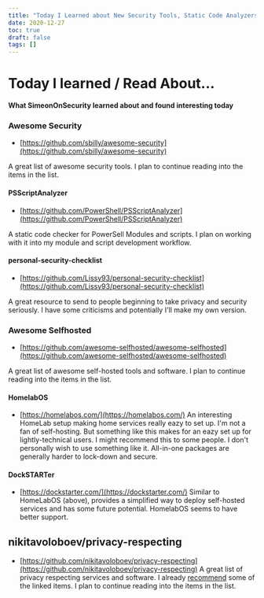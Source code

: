 ```yaml
---
title: "Today I Learned about New Security Tools, Static Code Analyzers, and Self-Hosted Service Options"
date: 2020-12-27
toc: true
draft: false
tags: []
---
```


# Today I learned / Read About...
**What SimeonOnSecurity learned about and found interesting today**

### Awesome Security
- [https://github.com/sbilly/awesome-security](https://github.com/sbilly/awesome-security)

A great list of awesome security tools. I plan to continue reading into the items in the list.

#### PSScriptAnalyzer
- [https://github.com/PowerShell/PSScriptAnalyzer](https://github.com/PowerShell/PSScriptAnalyzer)

A static code checker for PowerSell Modules and scripts. I plan on working with it into my module and script development workflow.

#### personal-security-checklist 
- [https://github.com/Lissy93/personal-security-checklist](https://github.com/Lissy93/personal-security-checklist)

A great resource to send to people beginning to take privacy and security seriously. I have some criticisms and potentially I'll make my own version.

### Awesome Selfhosted
- [https://github.com/awesome-selfhosted/awesome-selfhosted](https://github.com/awesome-selfhosted/awesome-selfhosted)

A great list of awesome self-hosted tools and software. I plan to continue reading into the items in the list.

#### HomelabOS
- [https://homelabos.com/](https://homelabos.com/)
An interesting HomeLab setup making home services really eazy to set up. I'm not a fan of self-hosting. But something like this makes for an eazy set up for lightly-technical users.
I might recommend this to some people. I don't personally wish to use something like it. All-in-one packages are generally harder to lock-down and secure.

#### DockSTARTer
- [https://dockstarter.com/](https://dockstarter.com/)
Similar to HomeLabOS (above), provides a simplified way to deploy self-hosted services and has some future potential. HomelabOS seems to have better support. 

## nikitavoloboev/privacy-respecting 
- [https://github.com/nikitavoloboev/privacy-respecting](https://github.com/nikitavoloboev/privacy-respecting)
A great list of privacy respecting services and software. I already [recommend](https://simeononsecurity.ch/recommendations) some of the linked items. I plan to continue reading into the items in the list.






